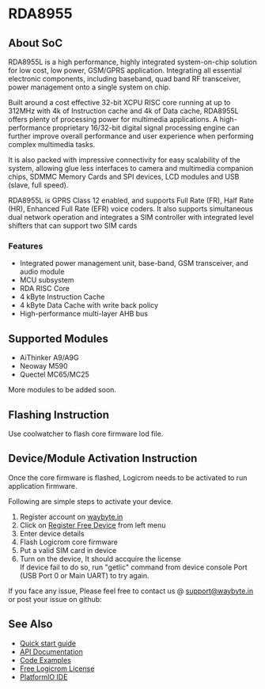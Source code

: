 # RDA8955

## About SoC

RDA8955L is a high performance, highly integrated system-on-chip solution for low cost, low power, GSM/GPRS application. Integrating all essential electronic components, including baseband, quad band RF transceiver, power management onto a single system on chip.

Built around a cost effective 32-bit XCPU RISC core running at up to 312MHz with 4k of Instruction cache and 4k of Data cache, RDA8955L offers plenty of processing power for multimedia applications. A high-performance proprietary 16/32-bit digital signal processing engine can further improve overall performance and user experience when performing complex multimedia tasks.

It is also packed with impressive connectivity for easy scalability of the system, allowing glue less interfaces to camera and multimedia companion chips, SDMMC Memory Cards and SPI devices, LCD modules and USB (slave, full speed).

RDA8955L is GPRS Class 12 enabled, and supports Full Rate (FR), Half Rate (HR), Enhanced Full Rate (EFR) voice coders. It also supports simultaneous dual network operation and integrates a SIM controller with integrated level shifters that can support two SIM cards

### Features

* Integrated power management unit, base-band, GSM transceiver, and audio module
* MCU subsystem
* RDA RISC Core
* 4 kByte Instruction Cache
* 4 kByte Data Cache with write back policy
* High-performance multi-layer AHB bus

## Supported Modules

* AiThinker A9/A9G
* Neoway M590
* Quectel MC65/MC25

More modules to be added soon.

## Flashing Instruction

Use coolwatcher to flash core firmware lod file.

## Device/Module Activation Instruction

Once the core firmware is flashed, Logicrom needs to be activated to run application firmware.

Following are simple steps to activate your device.

1. Register account on [waybyte.in](https://waybyte.in/register)
2. Click on [Register Free Device](https://waybyte.in/devices/register) from left menu
3. Enter device details
4. Flash Logicrom core firmware
5. Put a valid SIM card in device
6. Turn on the device, It should accquire the license\
   If device fail to do so, run "getlic" command from device console Port (USB Port 0 or Main UART) to try again.

If you face any issue, Please feel free to contact us @ support@waybyte.in or post your issue on github:

## See Also

* [Quick start guide](https://docs.logicrom.com/en/latest/book/quick_start.html)
* [API Documentation](https://docs.logicrom.com/en/latest/)
* [Code Examples](https://github.com/waybyte/platform-logicrom/tree/master/examples)
* [Free Logicrom License](https://waybyte.in/devices/register)
* [PlatformIO IDE](https://platformio.org/platformio-ide)
